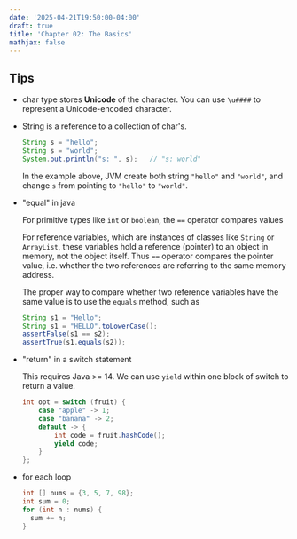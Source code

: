 ```yaml
---
date: '2025-04-21T19:50:00-04:00'
draft: true
title: 'Chapter 02: The Basics'
mathjax: false
---
```


## Tips

- char type stores **Unicode** of the character. You can use `\u####` to represent a Unicode-encoded character.

- String is a reference to a collection of char's.

  ```java
  String s = "hello";
  String s = "world";
  System.out.println("s: ", s);   // "s: world"
  ```

  In the example above, JVM create both string `"hello"` and `"world"`, and change `s` from pointing to `"hello"` to `"world"`.

- "equal" in java

  For primitive types like `int` or `boolean`, the `==` operator compares values

  For reference variables, which are instances of classes like `String` or `ArrayList`, these variables hold a reference (pointer) to an object in memory, not the object itself. Thus `==` operator compares the pointer value, i.e. whether the two references are referring to the same memory address.

  The proper way to compare whether two reference variables have the same value is to use the `equals` method, such as

  ```java
  String s1 = "Hello";
  String s1 = "HELLO".toLowerCase();
  assertFalse(s1 == s2);
  assertTrue(s1.equals(s2));
  ```

- "return" in a switch statement

  This requires Java >= 14. We can use `yield` within one block of switch to return a value.

  ```java
  int opt = switch (fruit) {
      case "apple" -> 1;
      case "banana" -> 2;
      default -> {
          int code = fruit.hashCode();
          yield code;
      }
  };
  ```

- for each loop

  ```java
  int [] nums = {3, 5, 7, 98};
  int sum = 0;
  for (int n : nums) {
    sum += n;
  }
  ```
